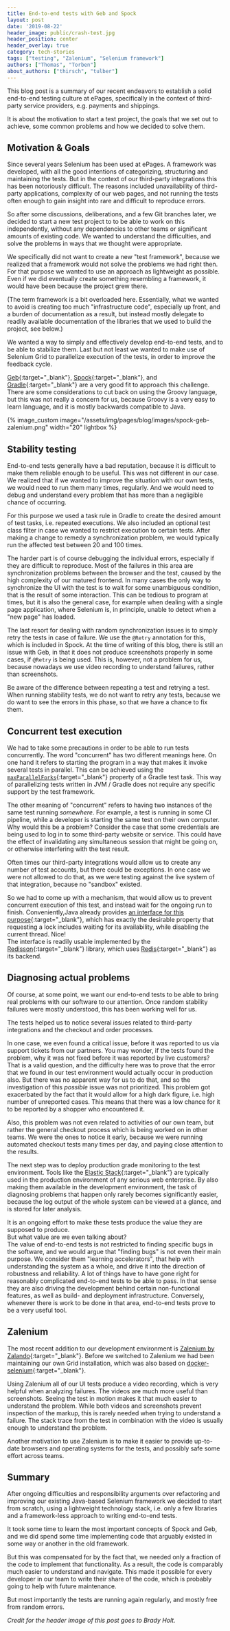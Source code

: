 ```yaml
---
title: End-to-end tests with Geb and Spock
layout: post
date: '2019-08-22'
header_image: public/crash-test.jpg
header_position: center
header_overlay: true
category: tech-stories
tags: ["testing", "Zalenium", "Selenium framework"]
authors: ["Thomas", "Torben"]
about_authors: ["thirsch", "tulber"]
---
```


This blog post is a summary of our recent endeavors to establish a solid end-to-end testing culture at ePages, specifically in the context of third-party service providers, e.g. payments and shippings.

It is about the motivation to start a test project, the goals that we set out to achieve, some common problems and how we decided to solve them.

## Motivation & Goals

Since several years Selenium has been used at ePages.
A framework was developed, with all the good intentions of categorizing, structuring and maintaining the tests.
But in the context of our third-party integrations this has been notoriously difficult.
The reasons included unavailability of third-party applications, complexity of our web pages, and not running the tests often enough to gain insight into rare and difficult to reproduce errors.

So after some discussions, deliberations, and a few Git branches later, we decided to start a new test project to to be able to work on this independently, without any dependencies to other teams or significant amounts of existing code.
We wanted to understand the difficulties, and solve the problems in ways that we thought were appropriate.

We specifically did not want to create a new "test framework", because we realized that a framework would not solve the problems we had right then.
For that purpose we wanted to use an approach as lightweight as possible. 
Even if we did eventually create something resembling a framework, it would have been because the project grew there.

(The term framework is a bit overloaded here.
Essentially, what we wanted to avoid is creating too much "infrastructure code", especially up front, and a burden of documentation as a result, but instead mostly delegate to readily available documentation
of the libraries that we used to build the project, see below.)

We wanted a way to simply and effectively develop end-to-end tests, and to be able to stabilize them.
Last but not least we wanted to make use of Selenium Grid to parallelize execution of the tests, in order to improve the feedback cycle.

[Geb](https://gebish.org/){:target="_blank"}, [Spock](http://spockframework.org/){:target="_blank"}, and [Gradle](https://gradle.org/){:target="_blank"} are a very good fit to approach this challenge.
There are some considerations to cut back on using the Groovy language, but this was not really a concern for us, because Groovy is a very easy to learn language, and it is mostly backwards compatible to Java.

{% image_custom image="/assets/img/pages/blog/images/spock-geb-zalenium.png" width="20" lightbox %}

## Stability testing

End-to-end tests generally have a bad reputation, because it is difficult to make them reliable enough to be useful.
This was not different in our case.
We realized that if we wanted to improve the situation with our own tests, we would need to run them many times, regularly.
And we would need to debug and understand every problem that has more than a negligible chance of occurring.

For this purpose we used a task rule in Gradle to create the desired amount of test tasks, i.e. repeated executions. We also included an optional test class filter in case we wanted to restrict execution to certain tests.
After making a change to remedy a synchronization problem, we would typically run the affected test between 20 and 100 times.

The harder part is of course debugging the individual errors, especially if they are difficult to reproduce.
Most of the failures in this area are synchronization problems between the browser and the test, caused by the high complexity of our matured frontend.
In many cases the only way to synchronize the UI with the test is to wait for some unambiguous condition, that is the result of some interaction.
This can be tedious to program at times, but it is also the general case, for example when dealing with a single page application, where Selenium is, in principle, unable to detect when a "new page" has loaded.

The last resort for dealing with random synchronization issues is to simply retry the tests in case of failure.
We use the `@Retry` annotation for this, which is included in Spock.
At the time of writing of this blog, there is still an issue with Geb, in that it does not produce screenshots properly in some cases, if `@Retry` is being used.
This is, however, not a problem for us, because nowadays we use video recording to understand failures, rather than screenshots.

Be aware of the difference between repeating a test and retrying a test.
When running stability tests, we do not want to retry any tests, because we do want to see the errors in this phase, so that we have a chance to fix them.

## Concurrent test execution

We had to take some precautions in order to be able to run tests concurrently.
The word "concurrent" has two different meanings here. On one hand it refers to starting the program in a way that makes it invoke several tests in parallel.
This can be achieved using the [`maxParallelForks`](https://docs.gradle.org/current/dsl/org.gradle.api.tasks.testing.Test.html#org.gradle.api.tasks.testing.Test:maxParallelForks){:target="_blank"} property of a Gradle test task.
This way of parallelizing tests written in JVM / Gradle does not require any specific support by the test framework.

The other meaning of "concurrent" refers to having two instances of the same test running *somewhere*.
For example, a test is running in some CI pipeline, while a developer is starting the same test on their own computer.
Why would this be a problem?
Consider the case that some credentials are being used to log in to some third-party website or service. This could have the effect of invalidating any simultaneous session that might be going on, or otherwise interfering with the test result.

Often times our third-party integrations would allow us to create any number of test accounts, but there could be exceptions.
In one case we were not allowed to do that, as we were testing against the live system of that integration, because no "sandbox" existed.

So we had to come up with a mechanism, that would allow us to prevent concurrent execution of this test, and instead wait for the ongoing run to finish. Conveniently,Java already provides [an interface for this purpose](https://docs.oracle.com/javase/7/docs/api/java/util/concurrent/locks/Lock.html){:target="_blank"}, which has exactly the desirable property that requesting a lock includes waiting for its availability, while disabling the current thread.
Nice!  
The interface is readily usable implemented by the [Redisson](https://github.com/redisson/redisson){:target="_blank"} library, which uses [Redis](https://redislabs.com/why-redis/){:target="_blank"} as its backend.

## Diagnosing actual problems

Of course, at some point, we want our end-to-end tests to be able to bring real problems with our software to our attention.
Once random stability failures were mostly understood, this has been working well for us.

The tests helped us to notice several issues related to third-party integrations and the checkout and order processes.

In one case, we even found a critical issue, before it was reported to us via support tickets from our partners.
You may wonder, if the tests found the problem, why it was not fixed before it was reported by live customers?  
That is a valid question, and the difficulty here was to prove that the error that we found in our test environment would actually occur in production also.
But there was no apparent way for us to do that, and so the investigation of this *possible* issue was
not prioritized.
This problem got exacerbated by the fact that it would allow for a high dark figure, i.e. high number
of unreported cases.
This means that there was a low chance for it to be reported by a shopper who encountered it.

Also, this problem was not even related to activities of our own team, but rather the general checkout process which is being worked on in other teams.
We were the ones to notice it early, because we were running automated checkout tests many times per day, and paying close attention to the results.

The next step was to deploy production grade monitoring to the test environment.
Tools like the [Elastic Stack](https://www.elastic.co/what-is/elk-stack){:target="_blank"} are typically used in the production environment of any serious web enterprise.
By also making them available in the development environment, the task of diagnosing problems that happen only rarely becomes significantly easier, because the log output of the whole system can be viewed at a glance, and is stored for later analysis.

It is an ongoing effort to make these tests produce the value they are supposed to produce.  
But what value are we even talking about?  
The value of end-to-end tests is not restricted to finding specific bugs in the software, and we would argue that "finding bugs" is not even their main purpose.
We consider them "learning accelerators", that help with understanding the system as a whole, and drive it
into the direction of robustness and reliability.
A lot of things have to have gone right for reasonably complicated end-to-end tests to be able to pass.
In that sense they are also driving the development behind certain non-functional features, as well as build- and deployment infrastructure.
Conversely, whenever there is work to be done in that area, end-to-end tests prove to be a very useful tool.

## Zalenium

The most recent addition to our development environment is [Zalenium by Zalando](https://opensource.zalando.com/zalenium/){:target="_blank"}.
Before we switched to Zalenium we had been maintaining our own Grid installation, which was also based on [docker-selenium](https://github.com/SeleniumHQ/docker-selenium){:target="_blank"}.

Using Zalenium all of our UI tests produce a video recording, which is very helpful when analyzing failures.
The videos are much more useful than screenshots. Seeing the test in motion makes it that much easier to understand the problem.
While both videos and screenshots prevent inspection of the markup, this is rarely needed when trying to understand a failure.
The stack trace from the test in combination with the video is usually enough to understand the problem.

Another motivation to use Zalenium is to make it easier to provide up-to-date browsers and operating systems for the tests, and possibly safe some effort across teams.

## Summary

After ongoing difficulties and responsibility arguments over refactoring and improving our existing Java-based Selenium framework we decided to start from scratch, using a lightweight technology stack, i.e. only a few libraries and a framework-less approach to writing end-to-end tests.

It took some time to learn the most important concepts of Spock and Geb, and we did spend some time implementing code that arguably existed in some way or another in the old framework.

But this was compensated for by the fact that, we needed only a fraction of the code to implement that functionality.
As a result, the code is comparably much easier to understand and navigate.
This made it possible for every developer in our team to write their share of the code, which is probably going to help with future maintenance.

But most importantly the tests are running again regularly, and mostly free from random errors.

*Credit for the header image of this post goes to Brady Holt.*
